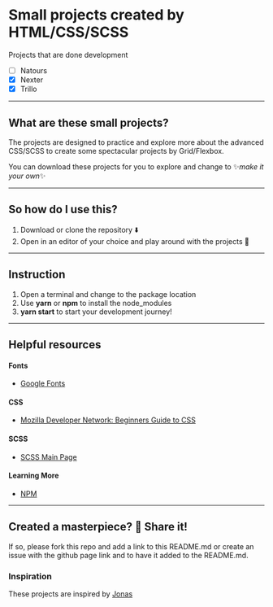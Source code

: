 # Small projects created by HTML/CSS/SCSS

Projects that are done development
- [ ] Natours
- [x] Nexter
- [x] Trillo

----
## What are these small projects?
The projects are designed to practice and explore more about the advanced CSS/SCSS to create some spectacular projects by Grid/Flexbox.

You can download these projects for you to explore and change to ✨*make it your own*✨

----
## So how do I use this?
1. Download or clone the repository ⬇️
2. Open in an editor of your choice and play around with the projects 💛

----
## Instruction
1. Open a terminal and change to the package location
2. Use **yarn** or **npm** to install the node_modules
3. **yarn start** to start your development journey!

----
## Helpful resources

#### Fonts
* [Google Fonts](https://fonts.google.com/)

#### CSS
* [Mozilla Developer Network: Beginners Guide to CSS](https://developer.mozilla.org/en-US/docs/Learn/CSS/Introduction_to_CSS)

#### SCSS
* [SCSS Main Page](https://sass-lang.com/)

#### Learning More
* [NPM](https://www.npmjs.com/)


----
## Created a masterpiece? 🎨 Share it!
If so, please fork this repo and add a link to this README.md or create an issue with the github page link and to have it added to the README.md.

### Inspiration
These projects are inspired by [Jonas](https://codingheroes.io/)